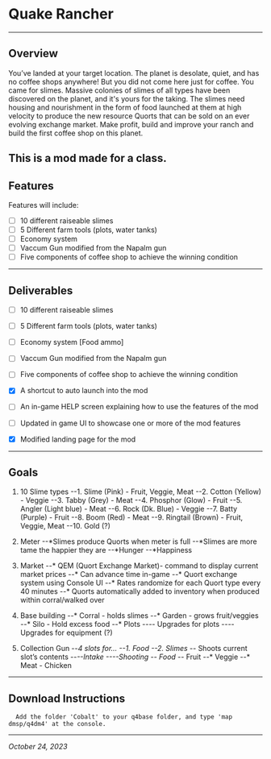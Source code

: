 # Quake Rancher
---
## Overview

You’ve landed at your target location. The planet is desolate, quiet, and has no coffee shops anywhere! But you did not come here just for coffee. You came for slimes. Massive colonies of slimes of all types have been discovered on the planet, and it's yours for the taking. The slimes need housing and nourishment in the form of food launched at them at high velocity to produce the new resource Quorts that can be sold on an ever evolving exchange market. Make profit, build and improve your ranch and build the first coffee shop on this planet.

This is a mod made for a class.
---
## Features

Features will include:
- [ ] 10 different raiseable slimes
- [ ] 5 Different farm tools (plots, water tanks)
- [ ] Economy system
- [ ] Vaccum Gun modified from the Napalm gun
- [ ] Five components of coffee shop to achieve the winning condition

---
## Deliverables
- [ ] 10 different raiseable slimes
- [ ] 5 Different farm tools (plots, water tanks)
- [ ] Economy system [Food ammo]
- [ ] Vaccum Gun modified from the Napalm gun
- [ ] Five components of coffee shop to achieve the winning condition
      
- [X] A shortcut to auto launch into the mod
- [ ] An in-game HELP screen explaining how to use the features of the mod
- [ ] Updated in game UI to showcase one or more of the mod features
- [X] Modified landing page for the mod
---
## Goals

1. 10 Slime types
--1. Slime (Pink) - Fruit, Veggie, Meat
--2. Cotton (Yellow) - Veggie
--3. Tabby (Grey) - Meat
--4. Phosphor (Glow) - Fruit
--5. Angler (Light blue) - Meat 
--6. Rock (Dk. Blue) - Veggie
--7. Batty (Purple) - Fruit
--8. Boom (Red) - Meat
--9. Ringtail (Brown) - Fruit, Veggie, Meat
--10. Gold (?)

2. Meter
--*Slimes produce Quorts when meter is full
--*Slimes are more tame the happier they are
--*Hunger
--*Happiness

3. Market
--* QEM (Quort Exchange Market)- command to display current market prices
--* Can advance time in-game
--* Quort exchange system using Console UI
--* Rates randomize for each  Quort type every 40 minutes
--* Quorts automatically added to inventory when produced within corral/walked over

4. Base building
--* Corral - holds slimes
--* Garden - grows fruit/veggies
--* Silo - Hold excess food
--* Plots
--*--* Upgrades for plots
--*--* Upgrades for equipment (?)

5. Collection Gun
--*4 slots for…
--1. Food
--2. Slimes
--* Shoots current slot’s contents
--*--*Intake 
--*--*Shooting
--* Food
--* Fruit
--* Veggie
--* Meat - Chicken
---
## Download Instructions
      Add the folder 'Cobalt' to your q4base folder, and type 'map dmsp/q4dm4' at the console.
---
*October 24, 2023*
